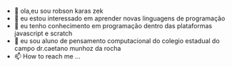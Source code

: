 - 👋 ola,eu sou robson karas zek
- 👀 eu estou interessado em aprender novas linguagens de programação
- 🌱 eu tenho conhecimento em programação dentro das plataformas javascript e scratch
- 💞️ eu sou aluno de pensamento computacional do colegio estadual do campo dr.caetano munhoz da rocha
- 📫 How to reach me ...

<!---
zekrob/zekrob is a ✨ special ✨ repository because its `README.md` (this file) appears on your GitHub profile.
You can click the Preview link to take a look at your changes.
--->
